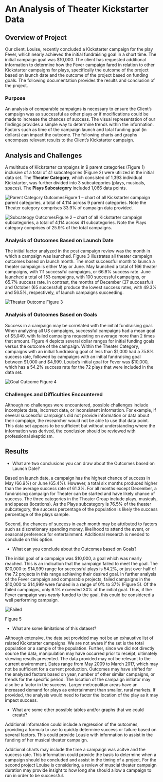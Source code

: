 # An Analysis of Theater Kickstarter Data
## Overview of Project
Our client, Louise, recently concluded a Kickstarter campaign for the play Fever, which nearly achieved the initial fundraising goal in a short time. The initial campaign goal was $10,000. The client has requested additional information to determine how the Fever campaign fared in relation to other Kickstarter campaigns for plays, specifically the outcome of the project based on launch date and the outcome of the project based on funding goals. The following documentation provides the results and conclusion of the project.
### Purpose
An analysis of comparable campaigns is necessary to ensure the Client’s campaign was as successful as other plays or if modifications could be made to increase the chances of success. The visual representation of our findings provides a simple way to determine trends within the information. Factors such as time of the campaign launch and total funding goal (in dollars) can impact the outcome. The following charts and graphs encompass relevant results to the Client’s Kickstarter campaign. 
## Analysis and Challenges
A multitude of Kickstarter campaigns in 9 parent categories (Figure 1) inclusive of a total of 41 subcategories (Figure 2) were utilized in the initial data set. The **Theater Category**, which consisted of 1,393 individual Kickstarter, was further divided into 3 subcategories (plays, musicals, spaces). The **Plays Subcategory** included 1,066 data points.

![Parent Category Outcomes](Parent%20Cateogry%20Outcomes%20United%20States.png)Figure 1 – chart of all Kickstarter campaign parent categories, a total of 4,114 across 9 parent categories. Note the Theater category comprises 33.9% of campaign data provided. 

![Subcateogy Outcomes](Sub%20Cateogry%20Outcomes%20United%20States.png)Figure 2 – chart of all Kickstarter campaign subcategories, a total of 4,114 across 41 subcategories. Note the Plays category comprises of 25.9% of the total campaigns. 

### Analysis of Outcomes Based on Launch Date
The initial factor analyzed in the post campaign review was the month in which a campaign was launched. Figure 3 illustrates all theater campaign outcomes based on launch month. The most successful month to launch a theater campaign is either May or June. May launched a total of 166 theater campaigns, with 111 successful campaigns, or 66.9% success rate. June launched a total of 153 campaigns, with 100 successful campaigns, or 65.7% success rate. In contrast, the months of December (37 successful) and October (65 successful) produce the lowest success rates, with 49.3% and 56.5%, respectively, of launch campaigns succeeding. 

![Theater Outcome](Theater_Outcome_vs_Launch.png) Figure 3

### Analysis of Outcomes Based on Goals
Success in a campaign may be correlated with the initial fundraising goal. When analyzing all US campaigns, successful campaigns had a mean goal of $5,049, with failed campaigns requesting on average more than 2 times that amount. Figure 4 depicts several dollar ranges for initial funding goals versus the outcome of the campaign. Within the Theater Category, campaigns with an initial fundraising goal of less than $1,000 had a 75.8% success rate, followed by campaigns with an initial fundraising goal between $1,000 and $4,999. Louise’s initial goal for Fever was $10,000, which has a 54.2% success rate for the 72 plays that were included in the data set. 

![Goal Outcome](Outcomes_vs_Goals.png) Figure 4

### Challenges and Difficulties Encountered

Although no challenges were encountered, possible challenges include incomplete data, incorrect data, or inconsistent information. For example, if several successful campaigns did not provide information or data about their campaign, the researcher would not be able to use that data point. This data set appears to be sufficient but without understanding where the information was derived, the conclusion should be reviewed with professional skepticism. 

## Results

* What are two conclusions you can draw about the Outcomes based on Launch Date?

Based on launch date, a campaign has the highest chance of success in May (66.9%) or June (65.4%). However, a total six months produced higher than the average success rate of 61.3%. For all months except December, a fundraising campaign for Theater can be started and have likely chance of success. The three categories in the Theater Group include plays, musicals, and spaces (locations). As the Plays subcategory is 76.5% of the theater subcategory, the success percentage of the population is likely the success percentage of the plays sample. 

Second, the chances of success in each month may be attributed to factors such as discretionary spending money, likelihood to attend the event, or seasonal preference for entertainment. Additional research is needed to conclude on this option. 

* What can you conclude about the Outcomes based on Goals?

The initial goal of a campaign was $10,000, a goal which was nearly reached. This is an indication that the campaign failed to meet the goal. The $10,000 to $14,999 range for successful plays is 54.2%, or just over half of the 72 projects in this range achieving their desired goal. In further analysis of the Fever campaign and comparable projects, failed campaigns in the $10,000 to $14,999 were funded in a range of 0% to 37% (Figure 5). Of the failed campaigns, only 6.1% exceeded 30% of the initial goal. Thus, if the Fever campaign was *nearly* funded to the goal, this could be considered a well performing campaign. 

![Failed](https://github.com/jratliff1215/kickstarter-analysis/blob/main/Failed%20Analysis.PNG)

Figure 5

* What are some limitations of this dataset?

Although extensive, the data set provided may not be an exhaustive list of related Kickstarter campaigns. We are not aware if the set is the total population or a sample of the population. Further, since we did not directly source the data, manipulation may have occurred prior to receipt, ultimately skewing results presented. 
The data provided may not be relevant to the current environment. Dates range from May 2009 to March 2017, which may not be sufficient for a current production. Outcomes may have shifted for the analyzed factors based on year, number of other similar campaigns, or trends for the specific period. 
The location of the campaign initiator may also be a factor in the success. Larger metropolitan areas have an increased demand for plays as entertainment than smaller, rural markets. If provided, the analysis would need to factor the location of the play as it may impact success. 

* What are some other possible tables and/or graphs that we could create?

Additional information could include a regression of the outcomes, providing a formula to use to quickly determine success or failure based on several factors. This could provide Lousie with information to assist in the funding of her musical theater campaign. 

Additional charts may include the time a campaign was acitve and the success rate. This information could provide the basis to determine when a campaign should be concluded and assist in the timing of a project. For the second project Louise is considering, a review of muscial theater campaign duration may provide insight to how long she should allow a campaign to run in order to be successful. 
